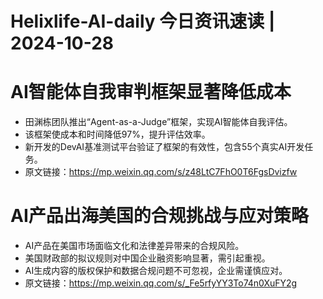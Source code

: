 # Helixlife-AI-daily 今日资讯速读 | 2024-10-28

# **AI智能体自我审判框架显著降低成本**
- 田渊栋团队推出“Agent-as-a-Judge”框架，实现AI智能体自我评估。
- 该框架使成本和时间降低97%，提升评估效率。
- 新开发的DevAI基准测试平台验证了框架的有效性，包含55个真实AI开发任务。
- 原文链接：https://mp.weixin.qq.com/s/z48LtC7FhO0T6FgsDvizfw

# **AI产品出海美国的合规挑战与应对策略**
- AI产品在美国市场面临文化和法律差异带来的合规风险。
- 美国财政部的拟议规则对中国企业融资影响显著，需引起重视。
- AI生成内容的版权保护和数据合规问题不可忽视，企业需谨慎应对。
- 原文链接：https://mp.weixin.qq.com/s/_Fe5rfyYY3To74n0XuFY2g

